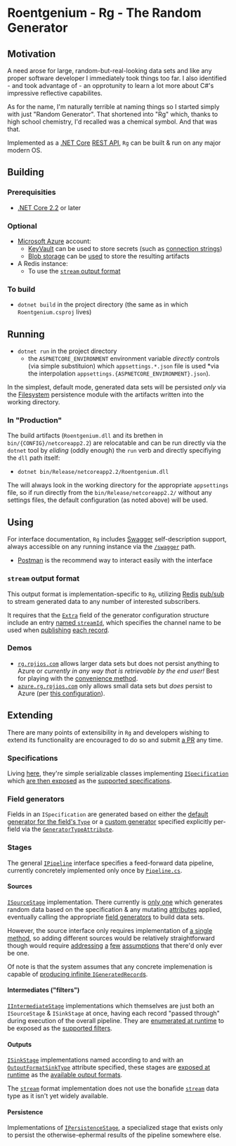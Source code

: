 # Roentgenium - Rg - The Random Generator

## Motivation

A need arose for large, random-but-real-looking data sets and like any proper software developer I immediately took things too far. I also identified - and took advantage of - an opprotunity to learn a lot more about C#'s impressive reflective capabilites.

As for the name, I'm naturally terrible at naming things so I started simply with just "Random Generator". That shortened into "Rg" which, thanks to high school chemistry, I'd recalled was a chemical symbol. And that was that.

Implemented as a [.NET Core](https://docs.microsoft.com/en-us/dotnet/core/) [REST API](https://docs.microsoft.com/en-us/aspnet/core/mvc/overview?view=aspnetcore-2.2#web-apis), `Rg` can be built & run on any major modern OS.

## Building

### Prerequisities

* [.NET Core 2.2](https://dotnet.microsoft.com/download/dotnet-core/2.2) or later

### Optional

* [Microsoft Azure](https://azure.microsoft.com/) account:
    * [KeyVault](https://docs.microsoft.com/en-us/azure/key-vault/) can be used to store secrets (such as [connection strings](https://github.com/rpj/rg/blob/master/appsettings.Production.WithAzure.json#L26-L30))
    * [Blob storage](https://azure.microsoft.com/en-us/services/storage/blobs/) can be [used](https://github.com/rpj/rg/blob/master/appsettings.Production.WithAzure.json#L31-L34) to store the resulting artifacts
* A Redis instance:
    * To use the [`stream` output format](#stream-output-format)

### To build

* `dotnet build` in the project directory (the same as in which `Roentgenium.csproj` lives)

## Running

* `dotnet run` in the project directory
    * the `ASPNETCORE_ENVIRONMENT` environment variable *directly* controls (via simple substituion) which `appsettings.*.json` file is used *via the interpolation `appsettings.{ASPNETCORE_ENVIRONMENT}.json`).

In the simplest, default mode, generated data sets will be persisted *only* via the [Filesystem](https://github.com/rpj/rg/blob/master/Stages/Persistence/FilesystemPersistence.cs) persistence module with the artifacts written into the working directory.

### In "Production"

The build artifacts (`Roentgenium.dll` and its brethen in `bin/{CONFIG}/netcoreapp2.2`) are relocatable and can be run directly via the `dotnet` tool by *eliding* (oddly enough) the `run` verb and directly specifiying the `dll` path itself:

* `dotnet bin/Release/netcoreapp2.2/Roentgenium.dll`

The will always look in the working directory for the appropriate `appsettings` file, so if run directly from the `bin/Release/netcoreapp2.2/` without any settings files, the default configuration (as noted above) will be used.

## Using

For interface documentation, `Rg` includes [Swagger](https://swagger.io/) self-description support, always accessible on any running instance via the [`/swagger`](http://rg.rpjios.com/swagger) path.

* [Postman](https://www.getpostman.com/) is the recommend way to interact easily with the interface

### `stream` output format

This output format is implementation-specific to `Rg`, utilizing [Redis](https://redis.io/) [pub/sub](https://redis.io/topics/pubsub) to stream generated data to any number of interested subscribers.

It requires that the [`Extra`](https://github.com/rpj/rg/blob/master/General/Config.cs#L52-L56) field of the generator configuration structure include an entry [named `streamId`](https://github.com/rpj/rg/blob/master/Stages/Sinks/StreamSink.cs#L19-L25), which specifies the channel name to be used when [publishing](https://redis.io/commands/publish) [each record](https://github.com/rpj/rg/blob/master/Stages/Sinks/StreamSink.cs#L47).

### Demos

* [`rg.rpjios.com`](http://rg.rpjios.com/info) allows larger data sets but does not persist anything to Azure or *currently in any way that is retrievable by the end user!* Best for playing with the [convenience method](https://github.com/rpj/rg/blob/master/Controllers/Generate.cs#L172-L209).
* [`azure.rg.rpjios.com`](http://azure.rg.rpjios.com/info) only allows small data sets but *does* persist to Azure (per [this configuration](https://github.com/rpj/rg/blob/master/appsettings.Production.WithAzure.json#L25-L36)).

## Extending

There are many points of extensibility in `Rg` and developers wishing to extend its functionality are encouraged to do so and submit [a PR](https://github.com/rpj/rg/pulls) any time.

### Specifications

Living [here](https://github.com/rpj/rg/tree/master/Specifications), they're simple serializable classes
implementing [`ISpecification`](https://github.com/rpj/rg/blob/master/General/Types.cs#L80) which [are then
exposed](https://github.com/rpj/rg/blob/master/General/BuiltIns.cs#L43-L50) as the [supported specifications](http://rg.rpjios.com/info/supported/specifications).

### Field generators

Fields in an `ISpecification` are generated based on either the [default generator for the field's `Type`](https://github.com/rpj/rg/blob/master/FieldGenerators/DefaultGenerators.cs) or a [custom generator](https://github.com/rpj/rg/blob/master/FieldGenerators/CustomGenerators.cs) specified explicitly per-field via the [`GeneratorTypeAttribute`](https://github.com/rpj/rg/blob/master/General/Attrs.cs#L61-L74).

### Stages

The general [`IPipeline`](https://github.com/rpj/rg/blob/master/General/Types.cs#L28-L65) interface specifies a feed-forward data pipeline, currently concretely implemented only once by [`Pipeline.cs`](https://github.com/rpj/rg/blob/master/Pipeline/Pipeline.cs).

#### Sources

[`ISourceStage`](https://github.com/rpj/rg/blob/master/General/Types.cs#L82-L100) implementation. There currently is [only one](https://github.com/rpj/rg/blob/master/Stages/Sources/GeneratorSource.cs) which generates random data based on the specification & any mutating [attributes](https://github.com/rpj/rg/blob/master/General/Attrs.cs) applied, eventually calling the appropriate [field generators](https://github.com/rpj/rg/tree/master/FieldGenerators) to build data sets.

However, the source interface only requires implementation of [a single method](https://github.com/rpj/rg/blob/master/General/Types.cs#L88-L99), so adding different sources would be relatively straightforward though would require [addressing](https://github.com/rpj/rg/blob/master/General/Types.cs#L37) [a](https://github.com/rpj/rg/blob/master/General/Types.cs#L83-L84) [few](https://github.com/rpj/rg/blob/master/Pipeline/Pipeline.cs#L77-L78) [assumptions](https://github.com/rpj/rg/blob/master/Pipeline/Pipeline.cs#L135-L136) that there'd only ever be one.

Of note is that the system assumes that any concrete implemenation is capable of [producing infinite `IGeneratedRecord`s](https://github.com/rpj/rg/blob/master/General/Types.cs#L89-L91).

#### Intermediates ("filters")

[`IIntermediateStage`](https://github.com/rpj/rg/blob/master/General/Types.cs#L133-L139) implementations which themselves are just both an `ISourceStage` & `ISinkStage` at once, having each record "passed through" during execution of the overall pipeline. They are [enumerated at runtime](https://github.com/rpj/rg/blob/master/General/BuiltIns.cs#L52-L56) to be exposed as the [supported filters](http://rg.rpjios.com/info/supported/filters).

#### Outputs

[`ISinkStage`](https://github.com/rpj/rg/blob/master/General/Types.cs#L104-L131) implementations named according to and with an [`OutputFormatSinkType`](https://github.com/rpj/rg/blob/master/General/Attrs.cs#L37-L42) attribute specified, these stages are [exposed at runtime](https://github.com/rpj/rg/blob/master/General/BuiltIns.cs#L64-L65) as the [available output formats](http://rg.rpjios.com/info/supported/outputs).

The [`stream`](https://github.com/rpj/rg/blob/master/Stages/Sinks/StreamSink.cs) format implementation does not use the bonafide [`stream`](https://redis.io/topics/streams-intro) data type as it isn't yet widely available.

#### Persistence

Implementations of [`IPersistenceStage`](https://github.com/rpj/rg/blob/master/General/Types.cs#L141-L150), a specialized stage that exists only to persist the otherwise-ephermal results of the pipeline somewhere else.
